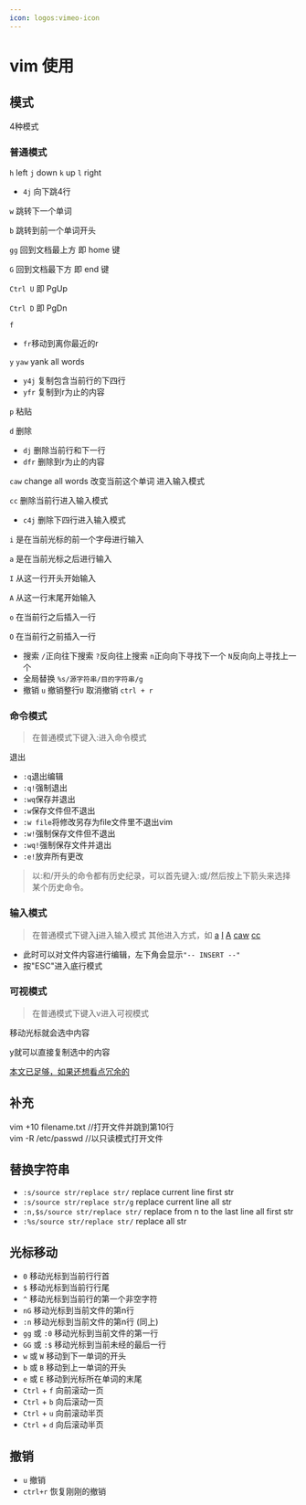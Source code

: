 ```yaml
---
icon: logos:vimeo-icon
---
```

# vim 使用

## 模式



4种模式

### 普通模式

`h` left `j` down `k` up `l` right

* `4j` 向下跳4行

`w` 跳转下一个单词

`b` 跳转到前一个单词开头

`gg` 回到文档最上方 即 home 键

`G` 回到文档最下方 即 end 键

`Ctrl U` 即 PgUp

`Ctrl D` 即 PgDn

`f`

* `fr`移动到离你最近的r

`y` `yaw` yank all words

* `y4j` 复制包含当前行的下四行
* `yfr` 复制到r为止的内容

`p` 粘贴

`d` 删除

* `dj` 删除当前行和下一行
* `dfr` 删除到r为止的内容

<span id="insert-caw">`caw` change all words 改变当前这个单词 进入输入模式</span>

<span id="insert-cc">`cc` 删除当前行进入输入模式</span>

* `c4j` 删除下四行进入输入模式

<span id="insert-i">`i` 是在当前光标的前一个字母进行输入</span>

<span id="insert-a">`a` 是在当前光标之后进行输入</span>

<span id="insert-I">`I` 从这一行开头开始输入</span>

<span id="insert-A">`A` 从这一行末尾开始输入</span>

`o` 在当前行之后插入一行

`O` 在当前行之前插入一行

* 搜索 `/`正向往下搜索 `?`反向往上搜索 `n`正向向下寻找下一个 `N`反向向上寻找上一个
* 全局替换 `%s/源字符串/目的字符串/g`
* 撤销 `u` 撤销整行`U` 取消撤销 `ctrl + r`

### 命令模式

> 在普通模式下键入:进入命令模式

退出

* `:q`退出编辑
* `:q!`强制退出
* `:wq`保存并退出
* `:w`保存文件但不退出
* `:w file`将修改另存为file文件里不退出vim
* `:w!`强制保存文件但不退出
* `:wq!`强制保存文件并退出
* `:e!`放弃所有更改

> 以:和/开头的命令都有历史纪录，可以首先键入:或/然后按上下箭头来选择某个历史命令。

### 输入模式

> 在普通模式下键入[i](#insert-i)进入输入模式
> 其他进入方式，如 [a](#insert-a) [I](#insert-I) [A](#insert-A) [caw](#insert-caw) [cc](#insert-cc)

* 此时可以对文件内容进行编辑，左下角会显示`"-- INSERT --"`
* 按"ESC"进入底行模式

### 可视模式

> 在普通模式下键入v进入可视模式

移动光标就会选中内容

y就可以直接复制选中的内容

<a href = "https://blog.csdn.net/feosun/article/details/73196299" title="其他命令" target="_blank">本文已足够，如果还想看点冗余的</a>

## 补充

vim +10 filename.txt //打开文件并跳到第10行<br>
vim -R /etc/passwd //以只读模式打开文件



## 替换字符串

- `:s/source str/replace str/` replace current line first str 
- `:s/source str/replace str/g` replace current line all str
- `:n,$s/source str/replace str/` replace from n to the last line all first str
- `:%s/source str/replace str/` replace all str

## 光标移动

- `0` 移动光标到当前行行首
- `$` 移动光标到当前行行尾
- `^` 移动光标到当前行的第一个非空字符
- `nG` 移动光标到当前文件的第n行
- `:n` 移动光标到当前文件的第n行 (同上)
- `gg` 或 `:0` 移动光标到当前文件的第一行
- `GG` 或 `:$` 移动光标到当前未经的最后一行
- `w` 或 `W` 移动到下一单词的开头
- `b` 或 `B` 移动到上一单词的开头
- `e` 或 `E` 移动到光标所在单词的末尾
- `Ctrl` + `f` 向前滚动一页
- `Ctrl` + `b` 向后滚动一页
- `Ctrl` + `u` 向前滚动半页
- `Ctrl` + `d` 向后滚动半页

## 撤销

- `u` 撤销
- `ctrl+r` 恢复刚刚的撤销


